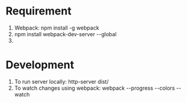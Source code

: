 # Requirement
1. Webpack: npm install -g webpack
2. npm install webpack-dev-server --global
3. 

# Development
1. To run server locally: http-server dist/
2. To watch changes using webpack: webpack --progress --colors --watch